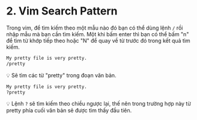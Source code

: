 # 2. Vim Search Pattern

Trong vim, để tìm kiếm theo một mẫu nào đó bạn có thể dùng lệnh `/` rồi nhập mẫu mà bạn cần tìm kiếm. Một khi bấm enter thì bạn có thể bấm "n" để tìm từ khớp tiếp theo hoặc "N" để quay về từ trước đó trong kết quả tìm kiếm.

```sh
My pretty file is very pretty.
/pretty
```

:bulb: Sẽ tìm các từ "pretty" trong đoạn văn bản.

```sh
My pretty file is very pretty.
?pretty
```

:bulb: Lệnh `?` sẽ tìm kiếm theo chiều ngược lại, thế nên trong trường hợp này từ pretty phía cuối văn bản sẽ được tìm thấy đầu tiên.